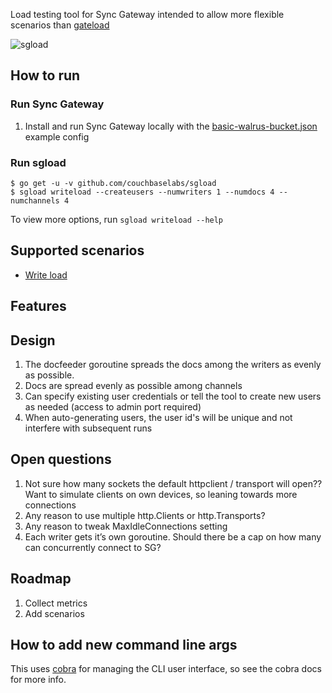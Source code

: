 
Load testing tool for Sync Gateway intended to allow more flexible scenarios than [gateload](https://github.com/couchbaselabs/gateload) 

![sgload](https://cloud.githubusercontent.com/assets/296876/18367549/8d995bf4-75d0-11e6-8d91-a0056b00346e.png)

## How to run

### Run Sync Gateway

1. Install and run Sync Gateway locally with the [basic-walrus-bucket.json](https://github.com/couchbase/sync_gateway/blob/master/examples/basic-walrus-bucket.json) example config

### Run sgload

```
$ go get -u -v github.com/couchbaselabs/sgload
$ sgload writeload --createusers --numwriters 1 --numdocs 4 --numchannels 4
```

To view more options, run `sgload writeload --help`

## Supported scenarios

* [Write load](https://github.com/couchbaselabs/mobile-testkit/issues/607)

## Features


## Design

1. The docfeeder goroutine spreads the docs among the writers as evenly as possible.
1. Docs are spread evenly as possible among channels
1. Can specify existing user credentials or tell the tool to create new users as needed (access to admin port required)
1. When auto-generating users, the user id's will be unique and not interfere with subsequent runs

## Open questions

1. Not sure how many sockets the default httpclient / transport will open??  Want to simulate clients on own devices, so leaning towards more connections
1. Any reason to use multiple http.Clients or http.Transports?
1. Any reason to tweak MaxIdleConnections setting
1. Each writer gets it’s own goroutine.  Should there be a cap on how many can concurrently connect to SG?

## Roadmap

1. Collect metrics
1. Add scenarios


## How to add new command line args

This uses [cobra](https://github.com/spf13/cobra) for managing the CLI user interface, so see the cobra docs for more info.

